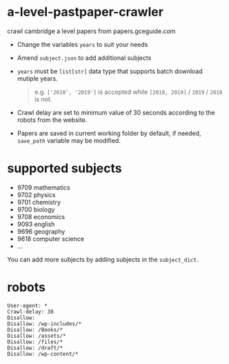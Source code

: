 # a-level-pastpaper-crawler
crawl cambridge a level papers from papers.gceguide.com

- Change the variables `years` to suit your needs

- Amend `subject.json` to add additional subjects

- `years` must be `list[str]` data type that supports batch download mutiple years. 

    > e.g. `['2018', '2019']` is accepted while `[2018, 2019]` / `2019` / `2018` is not.

- Crawl delay are set to minimum value of 30 seconds according to the robots from the website.

- Papers are saved in current working folder by default, if needed, `save_path` variable may be modified. 

# supported subjects

* 9709 mathematics
* 9702 physics
* 9701 chemistry
* 9700 biology
* 9708 economics
* 9093 english
* 9696 geography
* 9618 computer science
* ...

You can add more subjects by adding subjects in the `subject_dict`.

# robots
```
User-agent: *
Crawl-delay: 30
Disallow: 
Disallow: /wp-includes/*
Disallow: /Books/*
Disallow: /assets/*
Disallow: /files/*
Disallow: /draft/*
Disallow: /wp-content/*
```